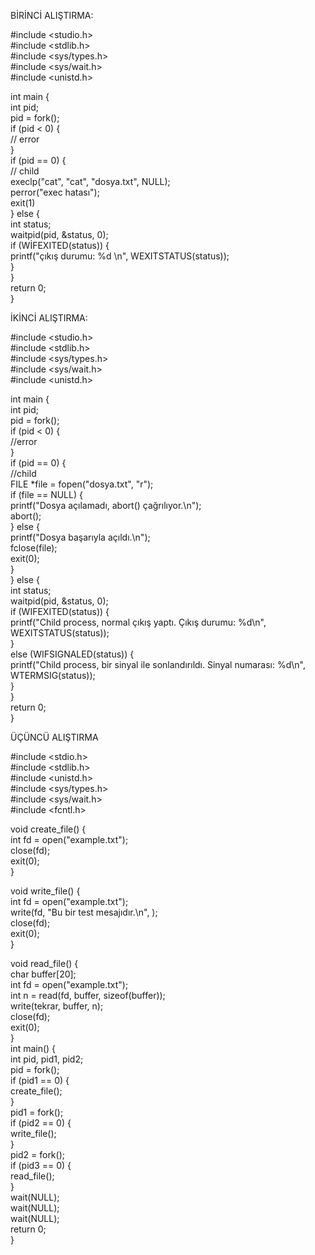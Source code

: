 BİRİNCİ ALIŞTIRMA:

#include <studio.h>  
#include <stdlib.h>  
#include <sys/types.h>  
#include <sys/wait.h>   
#include <unistd.h>  

int main {  
    int pid;  
    pid = fork();  
    if (pid < 0) {  
        // error  
        }  
    if (pid == 0) {  
        // child  
        execlp("cat", "cat", "dosya.txt", NULL);  
        perror("exec hatası");  
        exit(1)  
    } else {  
        int status;  
        waitpid(pid, &status, 0);  
        if (WİFEXITED(status)) {  
            printf("çıkış durumu: %d \n", WEXITSTATUS(status));  
        }  
    }  
    return 0;  
}


İKİNCİ ALIŞTIRMA:

#include <studio.h>  
#include <stdlib.h>  
#include <sys/types.h>  
#include <sys/wait.h>   
#include <unistd.h>  

int main {  
    int pid;  
    pid = fork();  
    if (pid < 0) {  
        //error  
    }  
    if (pid == 0) {  
        //child  
        FILE *file = fopen("dosya.txt", "r");  
        if (file == NULL) {  
            printf("Dosya açılamadı, abort() çağrılıyor.\n");  
            abort();   
        } else {  
            printf("Dosya başarıyla açıldı.\n");  
            fclose(file);  
            exit(0);   
        }  
    } else {  
        int status;  
        waitpid(pid, &status, 0);  
        if (WIFEXITED(status)) {  
            printf("Child process, normal çıkış yaptı. Çıkış durumu: %d\n", WEXITSTATUS(status));  
        }   
        else (WIFSIGNALED(status)) {  
            printf("Child process, bir sinyal ile sonlandırıldı. Sinyal numarası: %d\n", WTERMSIG(status));  
        }  
    }  
    return 0;  
}


 ÜÇÜNCÜ ALIŞTIRMA

#include <stdio.h>  
#include <stdlib.h>  
#include <unistd.h>  
#include <sys/types.h>  
#include <sys/wait.h>  
#include <fcntl.h>  

void create_file() {  
     int fd = open("example.txt");  
    close(fd);  
  exit(0);  
    }  

void write_file() {  
     int fd = open("example.txt");  
    write(fd, "Bu bir test mesajıdır.\n", );  
    close(fd);  
  exit(0);  
    }  

  void read_file() {  
     char buffer[20];  
     int fd = open("example.txt");  
     int n = read(fd, buffer, sizeof(buffer));  
    write(tekrar, buffer, n);  
    close(fd);  
  exit(0);  
    }  
int main() {  
    int pid, pid1, pid2;  
    pid = fork();  
    if (pid1 == 0) {  
        create_file();  
        }  
    pid1 = fork();  
    if (pid2 == 0) {  
        write_file();  
        }  
    pid2 = fork();  
    if (pid3 == 0) {  
        read_file();  
        }  
    wait(NULL);  
    wait(NULL);  
    wait(NULL);  
    return 0;  
}

